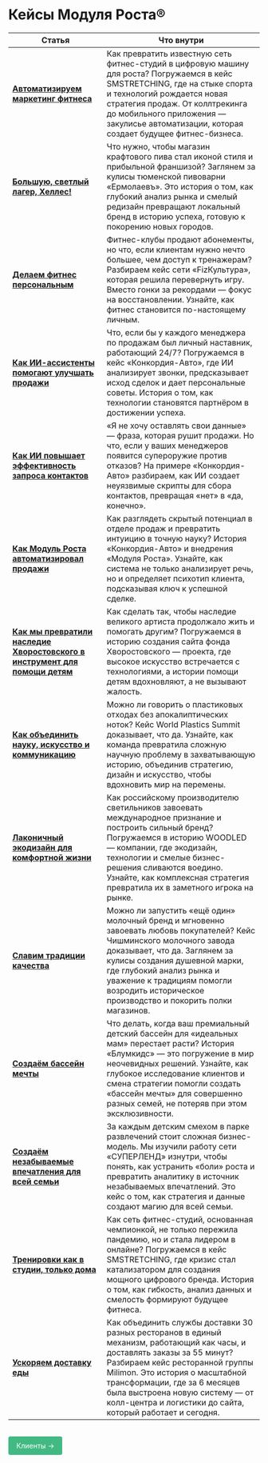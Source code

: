 
<style>
.vp-doc table th,
.vp-doc table td {
  vertical-align: top;
  padding-top: 12;
}
</style>

# Кейсы Модуля Роста®

| Статья                                                                                                                                                                    | Что внутри                                                                                                                                                                                                                                                                                                                       |
| ------------------------------------------------------------------------------------------------------------------------------------------------------------------------- | -------------------------------------------------------------------------------------------------------------------------------------------------------------------------------------------------------------------------------------------------------------------------------------------------------------------------------- |
| [**Автоматизируем маркетинг фитнеса**](/journal/cases/avtomatiziruem-marketing-fitnesa)                                                                                   | Как превратить известную сеть фитнес-студий в цифровую машину для роста? Погружаемся в кейс SMSTRETCHING, где на стыке спорта и технологий рождается новая стратегия продаж. От коллтрекинга до мобильного приложения — закулисье автоматизации, которая создает будущее фитнес-бизнеса.                                         |
| [**Большую, светлый лагер, Хеллес!**](/journal/cases/bolshuyu-svetlyi-lager-khelles)                                                                                      | Что нужно, чтобы магазин крафтового пива стал иконой стиля и прибыльной франшизой? Заглянем за кулисы тюменской пивоварни «Ермолаевъ». Это история о том, как глубокий анализ рынка и смелый редизайн превращают локальный бренд в историю успеха, готовую к покорению новых городов.                                            |
| [**Делаем фитнес персональным**](/journal/cases/delaem-fitnes-personalnym)                                                                                                | Фитнес-клубы продают абонементы, но что, если клиентам нужно нечто большее, чем доступ к тренажерам? Разбираем кейс сети «FizКультура», которая решила перевернуть игру. Вместо гонки за рекордами — фокус на восстановлении. Узнайте, как фитнес становится по-настоящему личным.                                               |
| [**Как ИИ-ассистенты помогают улучшать продажи**](/journal/cases/kak-ii-assistenty-pomogayut-uluchshat-prodazhi)                                                          | Что, если бы у каждого менеджера по продажам был личный наставник, работающий 24/7? Погружаемся в кейс «Конкордия-Авто», где ИИ анализирует звонки, предсказывает исход сделок и дает персональные советы. История о том, как технологии становятся партнёром в достижении успеха.                                               |
| [**Как ИИ повышает эффективность запроса контактов**](/journal/cases/kak-ii-resheniya-pomogayut-povysit-effektivnost-zaprosa-kontaktov-klientov)                          | «Я не хочу оставлять свои данные» — фраза, которая рушит продажи. Но что, если у ваших менеджеров появится супероружие против отказов? На примере «Конкордия-Авто» разбираем, как ИИ создает неуязвимые скрипты для сбора контактов, превращая «нет» в «да, конечно».                                                            |
| [**Как Модуль Роста автоматизировал продажи**](/journal/cases/kak-modul-rosta-avtomatiziroval-prodazhi-dlya-konkordiya-avto)                                              | Как разглядеть скрытый потенциал в отделе продаж и превратить интуицию в точную науку? История «Конкордия-Авто» и внедрения «Модуля Роста». Узнайте, как система не только анализирует речь, но и определяет психотип клиента, подсказывая ключ к успешной сделке.                                                               |
| [**Как мы превратили наследие Хворостовского в инструмент для помощи детям**](/journal/cases/kak-my-prevratili-nasledie-khvorostovskogo-v-instrument-dlya-pomoshi-detyam) | Как сделать так, чтобы наследие великого артиста продолжало жить и помогать другим? Погружаемся в историю создания сайта фонда Хворостовского — проекта, где высокое искусство встречается с технологиями, а истории помощи детям вдохновляют, а не вызывают жалость.                                                            |
| [**Как объединить науку, искусство и коммуникацию**](/journal/cases/kak-obedinit-nauku-iskusstvo-i-kommunikaciyu-dlya-resheniya-globalnoi-problemy)                       | Можно ли говорить о пластиковых отходах без апокалиптических ноток? Кейс World Plastics Summit доказывает, что да. Узнайте, как команда превратила сложную научную проблему в захватывающую историю, объединив стратегию, дизайн и искусство, чтобы вдохновить мир на перемены.                                                  |
| [**Лаконичный экодизайн для комфортной жизни**](/journal/cases/lakonichnyi-ekodizain-dlya-komfortnoi-zhizni)                                                              | Как российскому производителю светильников завоевать международное признание и построить сильный бренд? Погружаемся в историю WOODLED — компании, где экодизайн, технологии и смелые бизнес-решения сливаются воедино. Узнайте, как комплексная стратегия превратила их в заметного игрока на рынке.                             |
| [**Славим традиции качества**](/journal/cases/slavim-tradicii-kachestva)                                                                                                  | Можно ли запустить «ещё один» молочный бренд и мгновенно завоевать любовь покупателей? Кейс Чишминского молочного завода доказывает, что да. Заглянем за кулисы создания душевной марки, где глубокий анализ рынка и уважение к традициям помогли возродить историческое производство и покорить полки магазинов.                |
| [**Создаём бассейн мечты**](/journal/cases/sozdayom-bassein-mechty)                                                                                                       | Что делать, когда ваш премиальный детский бассейн для «идеальных мам» перестает расти? История «Блумкидс» — это погружение в мир неочевидных решений. Узнайте, как глубокое исследование клиентов и смена стратегии помогли создать «бассейн мечты» для совершенно разных семей, не потеряв при этом эксклюзивности.             |
| [**Создаём незабываемые впечатления для всей семьи**](/journal/cases/sozdayom-nezabyvaemye-vpechatleniya-dlya-vsei-semi)                                                  | За каждым детским смехом в парке развлечений стоит сложная бизнес-модель. Мы изучили работу сети «СУПЕРЛЕНД» изнутри, чтобы понять, как устранить «боли» роста и превратить аналитику в источник незабываемых впечатлений. Это кейс о том, как стратегия и данные создают магию для всей семьи.                                  |
| [**Тренировки как в студии, только дома**](/journal/cases/trenirovki-kak-v-studii-tolko-doma)                                                                             | Как сеть фитнес-студий, основанная чемпионкой, не только пережила пандемию, но и стала лидером в онлайне? Погружаемся в кейс SMSTRETCHING, где кризис стал катализатором для создания мощного цифрового бренда. История о том, как гибкость, анализ данных и смелость формируют будущее фитнеса.                                 |
| [**Ускоряем доставку еды**](/journal/cases/uskoryaem-dostavku-edy)                                                                                                        | Как объединить службы доставки 30 разных ресторанов в единый механизм, работающий как часы, и доставлять заказы за 55 минут? Разбираем кейс ресторанной группы Milimon. Это история о масштабной трансформации, где за 6 месяцев была выстроена новую систему — от колл-центра и логистики до сайта, который работает и сегодня. |

<br>

<div class="specs-button">
  <a href="/clients/list">Клиенты →</a>
</div>

<style>
.specs-button a {
  display: inline-block;
  padding: 8px 16px;
  background-color: #42b983;
  color: white !important;
  text-decoration: none !important;
  border-radius: 4px;
  font-family: inherit;
  border: none;
  cursor: pointer;
  transition: background 0.2s;
  /* Новые важные свойства */
  -webkit-user-select: none;
  user-select: none;
  line-height: 1.5;
}

.specs-button a:hover {
  background-color: #33a06f;
  transform: translateY(-1px); /* Эффект нажатия */
}
</style>
